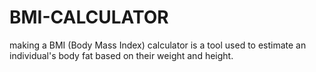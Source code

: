 # BMI-CALCULATOR
 making a BMI (Body Mass Index) calculator is a tool used to estimate an individual's body fat based on their weight and height.
